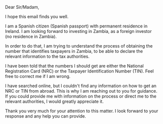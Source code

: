 Dear Sir/Madam,

I hope this email finds you well.

I am a Spanish citizen (Spanish passport) with permanent residence in Ireland. I am looking forward to investing in Zambia, as a foreign investor (no residence in Zambia).

In order to do that, I am trying to understand the process of obtaining the number that identifies taxpayers in Zambia, to be able to declare the relevant information to the tax authorities.

I have been told that the numbers I should get are either the National Registration Card (NRC) or the Taxpayer Identification Number (TIN). Feel free to correct me if I am wrong.

I have searched online, but I couldn't find any information on how to get an NRC or TIN from abroad. This is why I am reaching out to you for guidance. If you could provide me with information on the process or direct me to the relevant authorities, I would greatly appreciate it.

Thank you very much for your attention to this matter. I look forward to your response and any help you can provide.